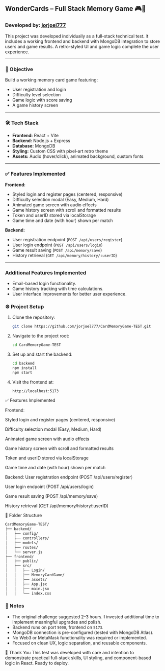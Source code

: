 ## WonderCards – Full Stack Memory Game 🎮🚀

### Developed by: [jorjoel777](https://github.com/jorjoel777)

This project was developed individually as a full-stack technical test. It includes a working frontend and backend with MongoDB integration to store users and game results. A retro-styled UI and game logic complete the user experience.

---

### 🧠 Objective

Build a working memory card game featuring:
- User registration and login
- Difficulty level selection
- Game logic with score saving
- A game history screen

---

### 🛠️ Tech Stack

- **Frontend:** React + Vite
- **Backend:** Node.js + Express
- **Database:** MongoDB
- **Styling:** Custom CSS with pixel-art retro theme
- **Assets:** Audio (hover/click), animated background, custom fonts

---
### ✅ Features Implemented

**Frontend:**
- Styled login and register pages (centered, responsive)
- Difficulty selection modal (Easy, Medium, Hard)
- Animated game screen with audio effects
- Game history screen with scroll and formatted results
- Token and userID stored via localStorage
- Game time and date (with hour) shown per match

**Backend:**
- User registration endpoint (`POST /api/users/register`)
- User login endpoint (`POST /api/users/login`)
- Game result saving (`POST /api/memory/save`)
- History retrieval (`GET /api/memory/history/:userID`)

---
### Additional Features Implemented

- Email-based login functionality.
- Game history tracking with time calculations.
- User interface improvements for better user experience.​

 
### ⚙️ Project Setup

1. Clone the repository:
   ```bash
   git clone https://github.com/jorjoel777/CardMemoryGame-TEST.git


2. Navigate to the project root:
   ```bash
   cd CardMemoryGame-TEST

3. Set up and start the backend:
   ```bash
   cd backend
   npm install
   npm start

5. Visit the frontend at:
   ```bash
   http://localhost:5173

✅ Features Implemented

Frontend:

 Styled login and register pages (centered, responsive)

 Difficulty selection modal (Easy, Medium, Hard)

 Animated game screen with audio effects

 Game history screen with scroll and formatted results

 Token and userID stored via localStorage

 Game time and date (with hour) shown per match

Backend:
 User registration endpoint (POST /api/users/register)

 User login endpoint (POST /api/users/login)

 Game result saving (POST /api/memory/save)

 History retrieval (GET /api/memory/history/:userID)

📁 Folder Structure
   ```bash
CardMemoryGame-TEST/
├── backend/
│   ├── config/
│   ├── controllers/
│   ├── models/
│   ├── routes/
│   └── server.js
├── frontend/
│   ├── public/
│   ├── src/
│   │   ├── Login/
│   │   ├── MemoryCardGame/
│   │   ├── assets/
│   │   ├── App.jsx
│   │   ├── main.jsx
│   │   └── index.css


 ```
### 📌 Notes

- The original challenge suggested 2–3 hours. I invested additional time to implement meaningful upgrades and polish.
- Backend runs on port `5000`, frontend on `5173`.
- MongoDB connection is pre-configured (tested with MongoDB Atlas).
- No Web3 or MetaMask functionality was required or implemented.
- Focused on clean UX, logic separation, and reusable components.

🙌 Thank You
This test was developed with care and intention to demonstrate practical full-stack skills, UI styling, and component-based logic in React.
Ready to deploy.



